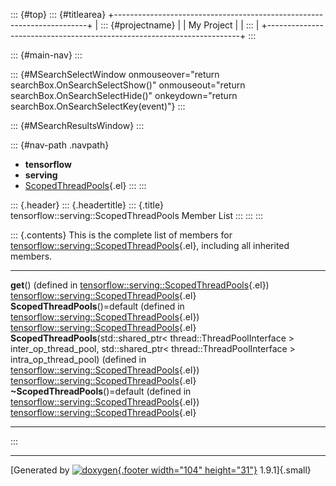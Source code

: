 ::: {#top}
::: {#titlearea}
+-----------------------------------------------------------------------+
| ::: {#projectname}                                                    |
| My Project                                                            |
| :::                                                                   |
+-----------------------------------------------------------------------+
:::

::: {#main-nav}
:::

::: {#MSearchSelectWindow onmouseover="return searchBox.OnSearchSelectShow()" onmouseout="return searchBox.OnSearchSelectHide()" onkeydown="return searchBox.OnSearchSelectKey(event)"}
:::

::: {#MSearchResultsWindow}
:::

::: {#nav-path .navpath}
-   **tensorflow**
-   **serving**
-   [ScopedThreadPools](classtensorflow_1_1serving_1_1ScopedThreadPools.html){.el}
:::
:::

::: {.header}
::: {.headertitle}
::: {.title}
tensorflow::serving::ScopedThreadPools Member List
:::
:::
:::

::: {.contents}
This is the complete list of members for
[tensorflow::serving::ScopedThreadPools](classtensorflow_1_1serving_1_1ScopedThreadPools.html){.el},
including all inherited members.

  ---------------------------------------------------------------------------------------------------------------------------------------------------------------------------------------------------------------------------------------------------------------------------------------------- ----------------------------------------------------------------------------------------------------- --
  **get**() (defined in [tensorflow::serving::ScopedThreadPools](classtensorflow_1_1serving_1_1ScopedThreadPools.html){.el})                                                                                                                                                                     [tensorflow::serving::ScopedThreadPools](classtensorflow_1_1serving_1_1ScopedThreadPools.html){.el}   
  **ScopedThreadPools**()=default (defined in [tensorflow::serving::ScopedThreadPools](classtensorflow_1_1serving_1_1ScopedThreadPools.html){.el})                                                                                                                                               [tensorflow::serving::ScopedThreadPools](classtensorflow_1_1serving_1_1ScopedThreadPools.html){.el}   
  **ScopedThreadPools**(std::shared\_ptr\< thread::ThreadPoolInterface \> inter\_op\_thread\_pool, std::shared\_ptr\< thread::ThreadPoolInterface \> intra\_op\_thread\_pool) (defined in [tensorflow::serving::ScopedThreadPools](classtensorflow_1_1serving_1_1ScopedThreadPools.html){.el})   [tensorflow::serving::ScopedThreadPools](classtensorflow_1_1serving_1_1ScopedThreadPools.html){.el}   
  **\~ScopedThreadPools**()=default (defined in [tensorflow::serving::ScopedThreadPools](classtensorflow_1_1serving_1_1ScopedThreadPools.html){.el})                                                                                                                                             [tensorflow::serving::ScopedThreadPools](classtensorflow_1_1serving_1_1ScopedThreadPools.html){.el}   
  ---------------------------------------------------------------------------------------------------------------------------------------------------------------------------------------------------------------------------------------------------------------------------------------------- ----------------------------------------------------------------------------------------------------- --
:::

------------------------------------------------------------------------

[Generated by [![doxygen](doxygen.svg){.footer width="104"
height="31"}](https://www.doxygen.org/index.html) 1.9.1]{.small}
